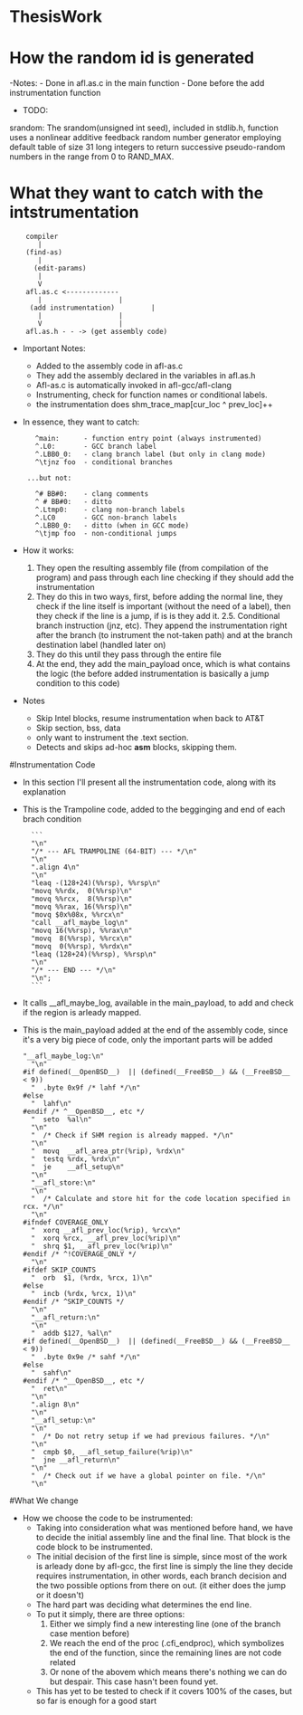 # ThesisWork

# How the random id is generated

-Notes:
	- Done in afl.as.c in the main function
	- Done before the add instrumentation function
- TODO:




srandom: The srandom(unsigned int seed), included in stdlib.h, function uses a nonlinear additive feedback random number generator employing default table of size 31 long integers to return successive pseudo-random numbers in the range from 0 to RAND_MAX.

# What they want to catch with the intstrumentation

		compiler
		   |
		(find-as)
		   |
	      (edit-params)
		   |
		   V
		afl.as.c <------------- 
		   |                   |
         (add instrumentation)	       |
		   |                   |
		   V                   |
		afl.as.h - - -> (get assembly code)


- Important Notes:	
	- Added to the assembly code in afl-as.c
	- They add the assembly declared in the variables in afl.as.h
	- Afl-as.c is automatically invoked in afl-gcc/afl-clang
	- Instrumenting, check for function names or conditional labels.
	- the instrumentation does shm_trace_map[cur_loc ^ prev_loc]++

- In essence, they want to catch:

         ^main:      - function entry point (always instrumented)
         ^.L0:       - GCC branch label
         ^.LBB0_0:   - clang branch label (but only in clang mode)
         ^\tjnz foo  - conditional branches

       ...but not:

         ^# BB#0:    - clang comments
         ^ # BB#0:   - ditto
         ^.Ltmp0:    - clang non-branch labels
         ^.LC0       - GCC non-branch labels
         ^.LBB0_0:   - ditto (when in GCC mode)
         ^\tjmp foo  - non-conditional jumps



- How it works:

	1. They open the resulting assembly file (from compilation of the program) and pass through 	each line checking if they should add the instrumentation
	2. They do this in two ways, first, before adding the normal line, they check if the line itself is important (without the need of a label), then they check if the line is a jump, if is is they add it.
	2.5. Conditional branch instruction (jnz, etc). They append the instrumentation
       right after the branch (to instrument the not-taken path) and at the
       branch destination label (handled later on) 
	3. They do this until they pass through the entire file
	4. At the end, they add the main_payload once, which is what contains the logic (the before added instrumentation is basically a jump condition to this code)

- Notes
	- Skip Intel blocks, resume instrumentation when back to AT&T
	- Skip section, bss, data
	- only want to instrument the .text section.
	- Detects and skips ad-hoc __asm__ blocks, skipping them.

#Instrumentation Code

- In this section I'll present all the instrumentation code, along with its explanation

- This is the Trampoline code, added to the begginging and end of each brach condition

		```
		"\n"
		"/* --- AFL TRAMPOLINE (64-BIT) --- */\n"
		"\n"
		".align 4\n"
		"\n"
		"leaq -(128+24)(%%rsp), %%rsp\n"
		"movq %%rdx,  0(%%rsp)\n"
		"movq %%rcx,  8(%%rsp)\n"
		"movq %%rax, 16(%%rsp)\n"
		"movq $0x%08x, %%rcx\n"
		"call __afl_maybe_log\n"
		"movq 16(%%rsp), %%rax\n"
		"movq  8(%%rsp), %%rcx\n"
		"movq  0(%%rsp), %%rdx\n"
		"leaq (128+24)(%%rsp), %%rsp\n"
		"\n"
		"/* --- END --- */\n"
		"\n";
		```

- It calls __afl_maybe_log, available in the main_payload, to add and check if the region is arleady mapped.

- This is the main_payload added at the end of the assembly code, since it's a very big piece of code, only the important parts will be added

	```
	"__afl_maybe_log:\n"
	  "\n"
	#if defined(__OpenBSD__)  || (defined(__FreeBSD__) && (__FreeBSD__ < 9))
	  "  .byte 0x9f /* lahf */\n"
	#else
	  "  lahf\n"
	#endif /* ^__OpenBSD__, etc */
	  "  seto  %al\n"
	  "\n"
	  "  /* Check if SHM region is already mapped. */\n"
	  "\n"
	  "  movq  __afl_area_ptr(%rip), %rdx\n"
	  "  testq %rdx, %rdx\n"
	  "  je    __afl_setup\n"
	  "\n"
	  "__afl_store:\n"
	  "\n"
	  "  /* Calculate and store hit for the code location specified in rcx. */\n"
	  "\n"
	#ifndef COVERAGE_ONLY
	  "  xorq __afl_prev_loc(%rip), %rcx\n"
	  "  xorq %rcx, __afl_prev_loc(%rip)\n"
	  "  shrq $1, __afl_prev_loc(%rip)\n"
	#endif /* ^!COVERAGE_ONLY */
	  "\n"
	#ifdef SKIP_COUNTS
	  "  orb  $1, (%rdx, %rcx, 1)\n"
	#else
	  "  incb (%rdx, %rcx, 1)\n"
	#endif /* ^SKIP_COUNTS */
	  "\n"
	  "__afl_return:\n"
	  "\n"
	  "  addb $127, %al\n"
	#if defined(__OpenBSD__)  || (defined(__FreeBSD__) && (__FreeBSD__ < 9))
	  "  .byte 0x9e /* sahf */\n"
	#else
	  "  sahf\n"
	#endif /* ^__OpenBSD__, etc */
	  "  ret\n"
	  "\n"
	  ".align 8\n"
	  "\n"
	  "__afl_setup:\n"
	  "\n"
	  "  /* Do not retry setup if we had previous failures. */\n"
	  "\n"
	  "  cmpb $0, __afl_setup_failure(%rip)\n"
	  "  jne __afl_return\n"
	  "\n"
	  "  /* Check out if we have a global pointer on file. */\n"
	  "\n"
	```
#What We change

- How we choose the code to be instrumented:
	- Taking into consideration what was mentioned before hand, we have to decide the initial assembly line and the final line.
	  That block is the code block to be instrumented.
	- The initial decision of the first line is simple, since most of the work is arleady done by afl-gcc, the first line is simply the line they decide
          requires instrumentation, in other words, each branch decision and the two possible options from there on out. (it either does the jump or it doesn't)
	- The hard part was deciding what determines the end line.
	- To put it simply, there are three options:
		1. Either we simply find a new interesting line (one of the branch case mention before)
		2. We reach the end of the proc (.cfi_endproc), which symbolizes the end of the function, since the remaining lines are not code related
		3. Or none of the abovem which means there's nothing we can do but despair. This case hasn't been found yet.
	- This has yet to be tested to check if it covers 100% of the cases, but so far is enough for a good start







